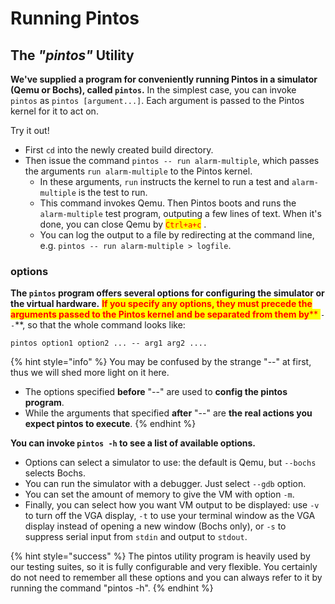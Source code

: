 # Running Pintos

## The _"pintos"_ Utility

**We've supplied a program for conveniently running Pintos in a simulator (Qemu or Bochs), called `pintos`.** In the simplest case, you can invoke `pintos` as `pintos [argument...]`. Each argument is passed to the Pintos kernel for it to act on.

Try it out!&#x20;

* First `cd` into the newly created build directory.&#x20;
* Then issue the command `pintos -- run alarm-multiple`, which passes the arguments `run alarm-multiple` to the Pintos kernel.&#x20;
  * In these arguments, `run` instructs the kernel to run a test and `alarm-multiple` is the test to run.&#x20;
  * This command invokes Qemu. Then Pintos boots and runs the `alarm-multiple` test program, outputing a few lines of text. When it's done, you can close Qemu by <mark style="color:red;">`Ctrl+a+c`</mark> .
  * You can log the output to a file by redirecting at the command line, e.g. `pintos -- run alarm-multiple > logfile`.

### options

**The `pintos` program offers several options for configuring the simulator or the virtual hardware.** <mark style="color:red;">**If you specify any options, they must precede the arguments passed to the Pintos kernel and be separated from them by**</mark><mark style="color:red;">** **</mark><mark style="color:red;">**`--`**</mark>, so that the whole command looks like:

```
pintos option1 option2 ... -- arg1 arg2 ....
```

{% hint style="info" %}
You may be confused by the strange "--" at first, thus we will shed more light on it here.&#x20;

* The options specified **before** "--" are used to **config the pintos program**.&#x20;
* While the arguments that specified **after** "--" are **the real actions you expect pintos to execute**.
{% endhint %}

**You can invoke `pintos -h` to see a list of available options.**&#x20;

* Options can select a simulator to use: the default is Qemu, but `--bochs` selects Bochs.&#x20;
* You can run the simulator with a debugger. Just select `--gdb` option.
* You can set the amount of memory to give the VM with option `-m`.&#x20;
* Finally, you can select how you want VM output to be displayed: use `-v` to turn off the VGA display, `-t` to use your terminal window as the VGA display instead of opening a new window (Bochs only), or `-s` to suppress serial input from `stdin` and output to `stdout`.

{% hint style="success" %}
The pintos utility program is heavily used by our testing suites, so it is fully configurable and very flexible. You certainly do not need to remember all these options and you can always refer to it by running the command "pintos -h".
{% endhint %}
